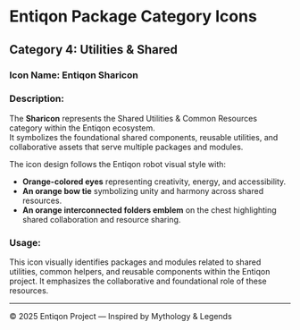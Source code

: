 # Entiqon Package Category Icons

## Category 4: Utilities & Shared

### Icon Name: **Entiqon Sharicon**

### Description:

The **Sharicon** represents the Shared Utilities & Common Resources category within the Entiqon ecosystem.  
It symbolizes the foundational shared components, reusable utilities, and collaborative assets that serve multiple packages and modules.

The icon design follows the Entiqon robot visual style with:
- **Orange-colored eyes** representing creativity, energy, and accessibility.
- **An orange bow tie** symbolizing unity and harmony across shared resources.
- **An orange interconnected folders emblem** on the chest highlighting shared collaboration and resource sharing.

### Usage:

This icon visually identifies packages and modules related to shared utilities, common helpers, and reusable components within the Entiqon project. It emphasizes the collaborative and foundational role of these resources.

---

© 2025 Entiqon Project — Inspired by Mythology & Legends
